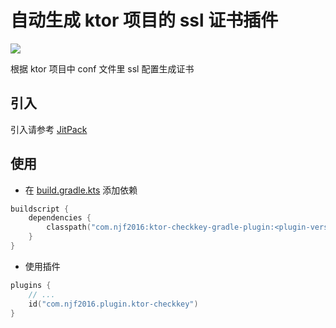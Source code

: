 # 自动生成 ktor 项目的 ssl 证书插件

[![](https://jitpack.io/v/com.njf2016/ktor-checkkey-gradle-plugin.svg)](https://jitpack.io/#com.njf2016/ktor-checkkey-gradle-plugin)

根据 ktor 项目中 conf 文件里 ssl 配置生成证书

## 引入

引入请参考 [JitPack](https://jitpack.io/#com.njf2016/ktor-checkkey-gradle-plugin)

## 使用

- 在 [build.gradle.kts](build.gradle.kts) 添加依赖

```kotlin
buildscript {
    dependencies {
        classpath("com.njf2016:ktor-checkkey-gradle-plugin:<plugin-version>")
    }
}
```

- 使用插件

```kotlin
plugins {
    // ...
    id("com.njf2016.plugin.ktor-checkkey")
}
```

